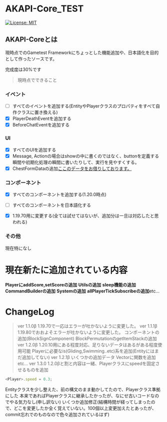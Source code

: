 # AKAPI-Core_TEST
[![License: MIT](https://img.shields.io/badge/License-MIT-yellow.svg)](https://opensource.org/licenses/MIT)

## AKAPI-Coreとは
現時点でのGametest Frameworkにちょっとした機能追加や、日本語化を目的として作ったソースです。

完成度は30%です

> 現時点でできること
### イベント
- [ ] すべてのイベントを追加する(EntityやPlayerクラスのプロパティをすべて自作クラスに置き換える)
- [x] PlayerDeathEventを追加する
- [x] BeforeChatEventを追加する
### UI
- [x] すべてのUIを追加する
- [x] Message, Actionの場合はshowの中に書くのではなく、buttonを定義する瞬間や初期化処理の瞬間に書いたりして、実行を見やすくする。
- [x] ChestFormDataの追加[ここのデータをお借りしております。](https://github.com/Herobrine643928/Chest-UI/tree/main)
### コンポーネント
- [x] すべてのコンポーネントを追加する(1.20.0時点)
- [ ] すべてのコンポーネントを日本語化する

- [x] 1.19.70用に変更する(全ては試せてはないが、追加分は一旦は対応したと思われる)
### その他
現在特になし 

# 現在新たに追加されている内容
**PlayerにaddScore,setScoreの追加**
**Utilsの追加**
    **sleep機能の追加**
    **CommandBuilderの追加**
**Systemの追加**
    **allPlayerTickSubscribeの追加**etc...

# ChangeLog
> ver 1.1.0β
1.19.70で一応はエラーが吐かないように変更した。
> ver 1.1.1β
1.19.80でおおよそエラーが吐かないように変更した。
コンポーネントの追加(BlockSignComponent)
BlockPermutationのgetItemStackの追加
> ver 1.2.0β
1.20.10用にある程度対応、足りないデータはあるがある程度使用可能
Playerに必要なis(Gliding,Swimming..etc)系を追加(Entityにはまだ追加してない)
> ver 1.2.1β
いくつかの追加データ
Vectorに関数を追加
etc...
> ver 1.3.0
1.2.0βと割と内容は一緒、Playerクラスにspeedを固定させるものを追加
```js
<Player>.speed = 0.3;
```
Entityクラスを少し整えた、前の構文のまま動かしてたので、Playerクラス準拠にした
本来であればPlayerクラスに継承したかったが、なにせ古いコードなのでやる気力なし(申し訳ない)
いくつか追加修正(結構時間が経ってしまったので、どこを変更したか全く覚えていない。100個以上変更加えたとあったが、commit忘れでのものなので色々追加されているはず)

